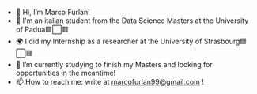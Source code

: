 - 👋 Hi, I’m Marco Furlan!
- 👀 I'm an italian student from the Data Science Masters at the University of Padua🟩⬜🟥
- 🌍 I did my Internship as a researcher at the University of Strasbourg🟦⬜🟥
- 🌱 I’m currently studying to finish my Masters and looking for opportunities in the meantime!
- 📫 How to reach me: write at marcofurlan99@gmail.com !

<!---
Marco-Furlan/Marco-Furlan is a ✨ special ✨ repository because its `README.md` (this file) appears on your GitHub profile.
You can click the Preview link to take a look at your changes.
--->
